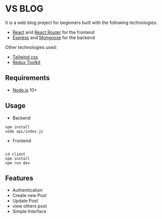 # VS BLOG

It is a web blog project for beginners built with the following technologies:
- [React](https://facebook.github.io/react/) and [React Router](https://reacttraining.com/react-router/) for the frontend
- [Express](http://expressjs.com/) and [Mongoose](http://mongoosejs.com/) for the backend

Other technologies used:
- [Tailwind css](https://tailwindcss.com/)
- [Redux Toolkit](https://redux-toolkit.js.org/)


## Requirements

- [Node.js](https://nodejs.org/en/) 10+



## Usage

- Backend
```shell
npm install
node api/index.js
```

- Frontend
```shell

cd client
npm install
npm run dev
```

## Features
- Authentication
- Create new Post
- Update Post
- view others post
- Simple Interface

## #
